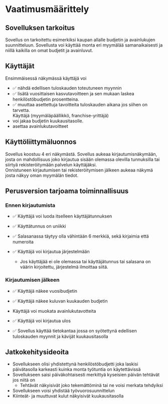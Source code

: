 # Vaatimusmäärittely

## Sovelluksen tarkoitus
Sovellus on tarkoitettu esimerkiksi kaupan allalle budjetin ja avainlukujen suunnitteluun. Sovellusta voi
käyttää monta eri myymälää samanaikaisesti ja niillä kaikilla on omat budjetit ja avainluvut.

## Käyttäjät
Ensimmäisessä näkymässä käyttäjä voi 
 - ✅ nähdä edellisen tuloskauden toteutuneen myynnin
 - ✅ lisätä vuosittaisen kasvutavoitteen ja sen mukaan laskea henkilöstöbudjetin prosentteina.  
 - ✅ muuttaa asettettuja tavoitteita tuloskauden aikana jos siihen on tarvetta.  
Käyttäjä (myymäläpäällikkö, franchise-yrittäjä) 
 - voi jakaa budjetin kuukausitasolle.  
 - asettaa avainlukutavoitteet

## Käyttöliittymäluonnos
Sovellus koostuu 4 eri näkymästä. Sovellus aukeaa kirjautumisnäkymään, josta on mahdollisuus joko kirjautua sisään
olemassa olevilla tunnuksilla tai siirtyä rekisteröitymään palvelun käyttäjäksi.  
Onnistuneen kirjautumisen tai rekisteröitymisen jälkeen aukeaa näkymä josta näkyy oman myymälän tiedot.  

## Perusversion tarjoama toiminnallisuus

### Ennen kirjautumista
 - ✅ Käyttäjä voi luoda itselleen käyttäjätunnuksen
 - ✅ Käyttätunnus on uniikki
 - ✅ Salasanassa täytyy olla vähintään 6 merkkiä, sekä kirjaimia että numeroita  
    
 - ✅ Käyttäjä voi kirjautua järjestelmään 
    - Jos käyttäjää ei ole olemassa tai käyttäjätunnus tai salasana on väärin kirjoitettu, järjestelmä ilmoittaa siitä.
    
### Kirjautumisen jälkeen
- ✅ Käyttäjä näkee vuosibudjetin 
- ✅ Käyttäjä näkee kuluvan kuukauden budjetin 
- Käyttäjä voi muokata avainlukutavotteita 
- ✅ Käyttäjä voi kirjautua ulos

- ✅ Sovellus käyttää tietokantaa jossa on syötettynä edellisen tuloskauden myynnit ja kävijät kuukausitasolla 

## Jatkokehitysideoita
- Sovellukseen olisi yhdistettynä henkilöstöbudjetti joka laskisi päivätasolla karkeasti kuinka monta työtuntia on käytettävissä
- Sovellukseen saisi päiväkohtaisesti merkittyä kyseisien päivän tehtävät jos niitä on
    - Tehtävät näkyisivät joko tekemättöminä tai ne voisi merkata tehdyiksi  
- Sovellukseen voisi yhdistää työvuorosuunnittelun
- Kiinteät- ja muuttuvat kulut näkyisivät kuukausitasolla
    

    
  
